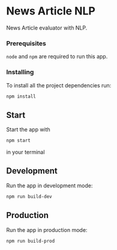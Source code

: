 # News Article NLP

News Article evaluator with NLP.

### Prerequisites

`node` and `npm` are required to run this app.

### Installing

To install all the project dependencies run:
```bash
npm install
```

## Start

Start the app with 
```bash
npm start
```
in your terminal

## Development

Run the app in development mode:

```bash
npm run build-dev
```

## Production

Run the app in production mode:
```bash
npm run build-prod
```
